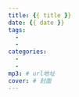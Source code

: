 ```yaml
---
title: {{ title }}
date: {{ date }}
tags:
  -
  -
categories: 
  -
  -
mp3: # url地址
cover: # 封面
---
```

